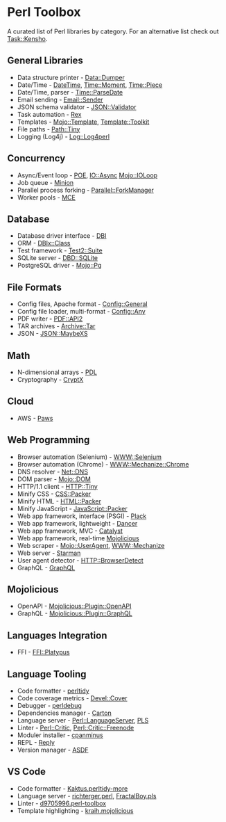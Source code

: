 # Perl Toolbox

A curated list of Perl libraries by category. For an alternative list check out [Task::Kensho](https://metacpan.org/pod/Task::Kensho).

## General Libraries

- Data structure printer - [Data::Dumper](https://metacpan.org/pod/Data::Dumper)
- Date/Time - [DateTime](https://metacpan.org/pod/DateTime), [Time::Moment](https://metacpan.org/pod/Time::Moment), [Time::Piece](https://metacpan.org/pod/Time::Piece)
- Date/Time, parser - [Time::ParseDate](https://metacpan.org/pod/Time::ParseDate)
- Email sending - [Email::Sender](https://metacpan.org/pod/Email::Sender)
- JSON schema validator - [JSON::Validator](https://metacpan.org/pod/JSON::Validator)
- Task automation - [Rex](https://metacpan.org/pod/Rex)
- Templates - [Mojo::Template](https://docs.mojolicious.org/Mojo/Template), [Template::Toolkit](https://metacpan.org/pod/Template::Toolkit)
- File paths - [Path::Tiny](https://metacpan.org/pod/Path::Tiny)
- Logging (Log4j) - [Log::Log4perl](https://metacpan.org/pod/Log::Log4perl)

## Concurrency

- Async/Event loop - [POE](https://metacpan.org/pod/POE), [IO::Async](https://metacpan.org/pod/IO::Async) [Mojo::IOLoop](https://metacpan.org/pod/Mojo::IOLoop)
- Job queue - [Minion](https://metacpan.org/pod/Minion)
- Parallel process forking - [Parallel::ForkManager](https://metacpan.org/pod/Parallel::ForkManager)
- Worker pools - [MCE](https://metacpan.org/pod/MCE)

## Database

- Database driver interface - [DBI](https://metacpan.org/pod/DBI)
- ORM - [DBIx::Class](https://metacpan.org/pod/DBIx::Class)
- Test framework - [Test2::Suite](https://metacpan.org/pod/Test2::Suite)
- SQLite server - [DBD::SQLite](https://metacpan.org/pod/DBD::SQLite)
- PostgreSQL driver - [Mojo::Pg](https://metacpan.org/pod/Mojo::Pg)

## File Formats

- Config files, Apache format - [Config::General](https://metacpan.org/pod/Config::General)
- Config file loader, multi-format - [Config::Any](https://metacpan.org/pod/Config::Any)
- PDF writer - [PDF::API2](https://metacpan.org/pod/PDF::API2)
- TAR archives - [Archive::Tar](https://metacpan.org/pod/Archive::Tar)
- JSON - [JSON::MaybeXS](https://metacpan.org/pod/JSON::MaybeXS)

## Math

- N-dimensional arrays - [PDL](https://metacpan.org/dist/PDL/view/Basic/Pod/API.pod)
- Cryptography - [CryptX](https://metacpan.org/pod/CryptX)

## Cloud

- AWS - [Paws](https://metacpan.org/pod/Paws)

## Web Programming

- Browser automation (Selenium) - [WWW::Selenium](https://metacpan.org/pod/WWW::Selenium)
- Browser automation (Chrome) - [WWW::Mechanize::Chrome](https://metacpan.org/pod/WWW::Mechanize::Chrome)
- DNS resolver - [Net::DNS](https://metacpan.org/release/NLNETLABS/Net-DNS-1.32/view/lib/Net/DNS.pm)
- DOM parser - [Mojo::DOM](https://metacpan.org/pod/Mojo::DOM)
- HTTP/1.1 client - [HTTP::Tiny](https://metacpan.org/pod/HTTP::Tiny)
- Minify CSS - [CSS::Packer](https://metacpan.org/pod/CSS::Packer)
- Minify HTML - [HTML::Packer](https://metacpan.org/pod/HTML::Packer)
- Minify JavaScript - [JavaScript::Packer](https://metacpan.org/pod/JavaScript::Packer)
- Web app framework, interface (PSGI) - [Plack](https://metacpan.org/pod/Plack)
- Web app framework, lightweight - [Dancer](https://metacpan.org/pod/Dancer)
- Web app framework, MVC - [Catalyst](https://metacpan.org/pod/Catalyst)
- Web app framework, real-time [Mojolicious](https://metacpan.org/pod/Mojolicious)
- Web scraper - [Mojo::UserAgent](https://docs.mojolicious.org/Mojo/UserAgent), [WWW::Mechanize](https://metacpan.org/pod/WWW::Mechanize)
- Web server - [Starman](https://metacpan.org/pod/Starman)
- User agent detector - [HTTP::BrowserDetect](https://metacpan.org/pod/HTTP::BrowserDetect)
- GraphQL - [GraphQL](https://metacpan.org/pod/GraphQL)

## Mojolicious

- OpenAPI - [Mojolicious::Plugin::OpenAPI](https://metacpan.org/pod/Mojolicious::Plugin::OpenAPI)
- GraphQL - [Mojolicious::Plugin::GraphQL](https://metacpan.org/pod/Mojolicious::Plugin::GraphQL)

## Languages Integration

- FFI - [FFI::Platypus](https://metacpan.org/pod/FFI::Platypus)

## Language Tooling

- Code formatter - [perltidy](https://metacpan.org/pod/perltidy)
- Code coverage metrics - [Devel::Cover](https://metacpan.org/pod/Devel::Cover)
- Debugger - [perldebug](https://perldoc.perl.org/perldebug)
- Dependencies manager - [Carton](https://metacpan.org/pod/Carton)
- Language server - [Perl::LanguageServer](https://metacpan.org/pod/Perl::LanguageServer), [PLS](https://metacpan.org/pod/PLS)
- Linter - [Perl::Critic](https://metacpan.org/pod/Perl::Critic), [Perl::Critic::Freenode](https://metacpan.org/pod/Perl::Critic::Freenode)
- Moduler installer - [cpanminus](https://metacpan.org/pod/App::cpanminus)
- REPL - [Reply](https://metacpan.org/dist/Reply/view/bin/reply)
- Version manager - [ASDF](https://github.com/ouest/asdf-perl)

## VS Code

- Code formatter - [Kaktus.perltidy-more](https://marketplace.visualstudio.com/items?itemName=Kaktus.perltidy-more)
- Language server - [richterger.perl](https://marketplace.visualstudio.com/items?itemName=richterger.perl), [FractalBoy.pls](https://marketplace.visualstudio.com/items?itemName=FractalBoy.pls)
- Linter - [d9705996.perl-toolbox](https://marketplace.visualstudio.com/items?itemName=d9705996.perl-toolbox)
- Template highlighting - [kraih.mojolicious](https://marketplace.visualstudio.com/items?itemName=kraih.mojolicious)
